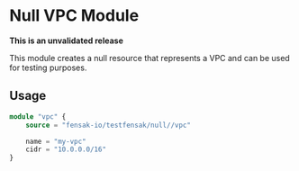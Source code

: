 # Null VPC Module

__This is an unvalidated release__

This module creates a null resource that represents a VPC and can be used for testing purposes.

## Usage

```terraform
module "vpc" {
    source = "fensak-io/testfensak/null//vpc"

    name = "my-vpc"
    cidr = "10.0.0.0/16"
}
```
